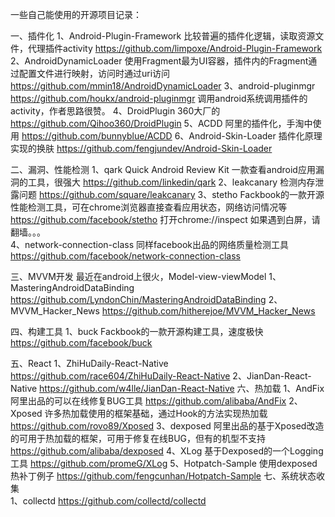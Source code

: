 一些自己能使用的开源项目记录：



一、插件化
	1、Android-Plugin-Framework  比较普遍的插件化逻辑，读取资源文件，代理插件activity
		https://github.com/limpoxe/Android-Plugin-Framework
	2、AndroidDynamicLoader   使用Fragment最为UI容器，插件内的Fragment通过配置文件进行映射，访问时通过uri访问
		https://github.com/mmin18/AndroidDynamicLoader
	3、android-pluginmgr   
		https://github.com/houkx/android-pluginmgr
		调用android系统调用插件的activity，作者思路很赞。
	4、DroidPlugin  360大厂的
		https://github.com/Qihoo360/DroidPlugin
	5、ACDD   阿里的插件化，手淘中使用
		https://github.com/bunnyblue/ACDD
	6、Android-Skin-Loader 插件化原理实现的换肤
		https://github.com/fengjundev/Android-Skin-Loader

二、漏洞、性能检测
	1、qark     Quick Android Review Kit 一款查看android应用漏洞的工具，很强大
		https://github.com/linkedin/qark
	2、leakcanary   检测内存泄露问题
		https://github.com/square/leakcanary
	3、stetho  Fackbook的一款开源性能检测工具，可在chrome浏览器直接查看应用状态，网络访问情况等
		https://github.com/facebook/stetho
		打开chrome://inspect 如果遇到白屏，请翻墙。。。	
	4、network-connection-class   同样facebook出品的网络质量检测工具
		https://github.com/facebook/network-connection-class


三、MVVM开发  最近在android上很火，Model-view-viewModel
	1、MasteringAndroidDataBinding
		https://github.com/LyndonChin/MasteringAndroidDataBinding
	2、MVVM_Hacker_News
		https://github.com/hitherejoe/MVVM_Hacker_News

四、构建工具
    1、buck  Fackbook的一款开源构建工具，速度极快
        https://github.com/facebook/buck
	
五、React
	1、ZhiHuDaily-React-Native
		https://github.com/race604/ZhiHuDaily-React-Native
	2、JianDan-React-Native
		https://github.com/w4lle/JianDan-React-Native
六、热加载
	1、AndFix   阿里出品的可以在线修复BUG工具
		https://github.com/alibaba/AndFix
	2、Xposed   许多热加载使用的框架基础，通过Hook的方法实现热加载
		https://github.com/rovo89/Xposed
	3、dexposed   阿里出品的基于Xposed改造的可用于热加载的框架，可用于修复在线BUG，但有的机型不支持
		https://github.com/alibaba/dexposed
	4、XLog   基于Dexposed的一个Logging工具
		https://github.com/promeG/XLog
	5、Hotpatch-Sample   使用dexposed热补丁例子
		https://github.com/fengcunhan/Hotpatch-Sample
七、系统状态收集   
	1、collectd
		https://github.com/collectd/collectd
		  